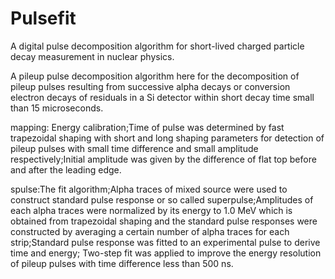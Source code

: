 # Pulsefit
A digital pulse decomposition algorithm for short-lived charged particle decay measurement in nuclear physics.

A pileup pulse decomposition algorithm here for the decomposition of pileup pulses resulting from successive alpha decays or conversion electron decays of
residuals in a Si detector within short decay time small than 15 microseconds.

mapping: Energy calibration;Time of pulse was determined by fast trapezoidal shaping with short and long shaping parameters for detection of pileup 
pulses with small time difference and small amplitude respectively;Initial amplitude was given by the difference of flat top before and after the leading edge.

spulse:The fit algorithm;Alpha traces of mixed source were used to construct standard pulse response or so called superpulse;Amplitudes of each
alpha traces were normalized by its energy to 1.0 MeV which is obtained from trapezoidal shaping and the standard pulse responses were constructed by
averaging a certain number of alpha traces for each strip;Standard pulse response was fitted to an experimental pulse to derive time and energy;
Two-step fit was applied to improve the energy resolution of pileup pulses with time difference less than 500 ns.
